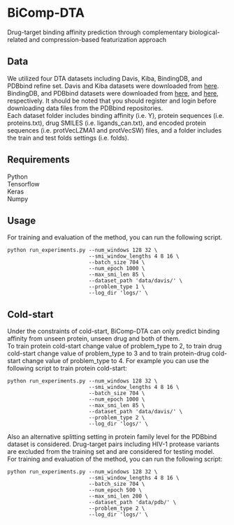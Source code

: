 # BiComp-DTA
Drug-target binding affinity prediction through complementary biological-related and compression-based featurization approach

## Data
We utilized four DTA datasets including Davis, Kiba, BindingDB, and PDBbind refine set. Davis and Kiba datasets were downloaded from [here](https://github.com/hkmztrk/DeepDTA/tree/master/data). BindingDB, and PDBbind datasets were downloaded from [here](https://tdcommons.ai/multi_pred_tasks/dti/), and [here](http://www.pdbbind.org.cn/download.php), respectively. It should be noted that you should register and login before downloading data files from the PDBbind repositories.
<br/>
Each dataset folder includes binding affinity (i.e. Y), protein sequences (i.e. proteins.txt), drug SMILES (i.e. ligands_can.txt), and encoded protein sequences (i.e. protVecLZMA1 and protVecSW) files, and a folder includes the train and test folds settings (i.e. folds).

## Requirements
Python <br/>
Tensorflow <br/>
Keras <br/>
Numpy <br/>

## Usage
For training and evaluation of the method, you can run the following script.
```
python run_experiments.py --num_windows 128 32 \
                          --smi_window_lengths 4 8 16 \
                          --batch_size 704 \
                          --num_epoch 1000 \
                          --max_smi_len 85 \
                          --dataset_path 'data/davis/' \
                          --problem_type 1 \
                          --log_dir 'logs/' \
```

## Cold-start
Under the constraints of cold-start, BiComp-DTA can only predict binding affinity from unseen protein, unseen drug and both of them. <br/>
To train protein cold-start change value of problem_type to 2, to train drug cold-start change value of problem_type to 3 and to train protein-drug cold-start change value of problem_type to 4. For example you can use the following script to train protein cold-start:
```
python run_experiments.py --num_windows 128 32 \
                          --smi_window_lengths 4 8 16 \
                          --batch_size 704 \
                          --num_epoch 1000 \
                          --max_smi_len 85 \
                          --dataset_path 'data/davis/' \
                          --problem_type 2 \
                          --log_dir 'logs/' \
```
Also an alternative splitting setting in protein family level for the PDBbind dataset is considered. Drug-target pairs including HIV-1 protease variants are excluded from the training set and are considered for testing model.  <br/>
For training and evaluation of the method, you can run the following script:
```
python run_experiments.py --num_windows 128 32 \
                          --smi_window_lengths 4 8 16 \
                          --batch_size 704 \
                          --num_epoch 500 \
                          --max_smi_len 200 \
                          --dataset_path 'data/pdb/' \
                          --problem_type 2 \
                          --log_dir 'logs/' \
```

